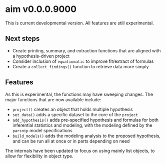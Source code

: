 # aim v0.0.0.9000

This is current developmental version. All features are still experimental.

## Next steps

- Create printing, summary, and extraction functions that are aligned with a hypothesis-driven project
- Consider inclusion of `equatiomatic` to improve fit/extract of formulas
-	Create a `collect_findings()` function to retrieve data more simply

## Features

As this is experimental, the functions may have sweeping changes. The major functions that are now available include:

- `project()` creates an object that holds multiple hypothesis
- `set_data()` adds a specific dataset to the core of the `project`
- `add_hypothesis()` adds pre-specified hypothesis and formulas for both inferential statistics and modeling, with the modeling defined by the `parsnip` model specifications
- `build_models()` adds the modeling analysis to the proposed hypothesis, and can be run all at once or in parts depending on need

The internals have been updated to focus on using mainly list objects, to allow for flexibility in object type.
